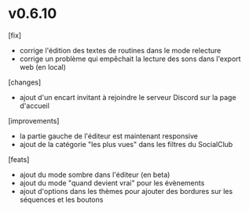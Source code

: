 # v0.6.10

[fix]
+ corrige l'édition des textes de routines dans le mode relecture
+ corrige un problème qui empêchait la lecture des sons dans l'export web (en local)

[changes]
+ ajout d'un encart invitant à rejoindre le serveur Discord sur la page d'accueil

[improvements]
+ la partie gauche de l'éditeur est maintenant responsive
+ ajout de la catégorie "les plus vues" dans les filtres du SocialClub

[feats]
+ ajout du mode sombre dans l'éditeur (en beta)
+ ajout du mode "quand devient vrai" pour les évènements
+ ajout d'options dans les thèmes pour ajouter des bordures sur les séquences et les boutons
